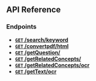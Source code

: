 ## API Reference

### Endpoints
- **[<code>GET</code> /search/keyword](https://github.com/MayankR/OpenEdAI-Hackathon/blob/master/Server-side/README.md)**
- **[<code>GET</code> /convertpdf/html](https://github.com/MayankR/OpenEdAI-Hackathon/blob/master/Server-side/README.md)**
- **[<code>GET</code> /getQuestion/](https://github.com/MayankR/OpenEdAI-Hackathon/blob/master/Server-side/README.md)**
- **[<code>GET</code> /getRelatedConcepts/](https://github.com/MayankR/OpenEdAI-Hackathon/blob/master/Server-side/README.md)**
- **[<code>GET</code> /getRelatedConcepts/ocr](https://github.com/MayankR/OpenEdAI-Hackathon/blob/master/Server-side/README.md)**
- **[<code>GET</code> /getText/ocr](https://github.com/MayankR/OpenEdAI-Hackathon/blob/master/Server-side/README.md)**
